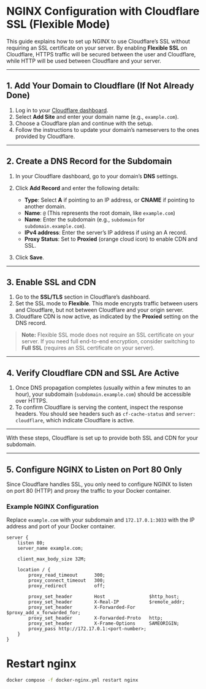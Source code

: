 # NGINX Configuration with Cloudflare SSL (Flexible Mode)

This guide explains how to set up NGINX to use Cloudflare’s SSL without requiring an SSL certificate on your server. By enabling **Flexible SSL** on Cloudflare, HTTPS traffic will be secured between the user and Cloudflare, while HTTP will be used between Cloudflare and your server.

---

## 1. Add Your Domain to Cloudflare (If Not Already Done)

1. Log in to your [Cloudflare dashboard](https://dash.cloudflare.com/).
2. Select **Add Site** and enter your domain name (e.g., `example.com`).
3. Choose a Cloudflare plan and continue with the setup.
4. Follow the instructions to update your domain’s nameservers to the ones provided by Cloudflare. 

---

## 2. Create a DNS Record for the Subdomain

1. In your Cloudflare dashboard, go to your domain’s **DNS** settings.
2. Click **Add Record** and enter the following details:

   - **Type**: Select **A** if pointing to an IP address, or **CNAME** if pointing to another domain.
   - **Name**: `@` (This represents the root domain, like `example.com`)
   - **Name**: Enter the subdomain (e.g., `subdomain` for `subdomain.example.com`).
   - **IPv4 address**: Enter the server’s IP address if using an A record.
   - **Proxy Status**: Set to **Proxied** (orange cloud icon) to enable CDN and SSL.

3. Click **Save**.

---

## 3. Enable SSL and CDN

1. Go to the **SSL/TLS** section in Cloudflare’s dashboard.
2. Set the SSL mode to **Flexible**. This mode encrypts traffic between users and Cloudflare, but not between Cloudflare and your origin server.
3. Cloudflare CDN is now active, as indicated by the **Proxied** setting on the DNS record.

> **Note:** Flexible SSL mode does not require an SSL certificate on your server. If you need full end-to-end encryption, consider switching to **Full SSL** (requires an SSL certificate on your server).

---

## 4. Verify Cloudflare CDN and SSL Are Active

1. Once DNS propagation completes (usually within a few minutes to an hour), your subdomain (`subdomain.example.com`) should be accessible over HTTPS.
2. To confirm Cloudflare is serving the content, inspect the response headers. You should see headers such as `cf-cache-status` and `server: cloudflare`, which indicate Cloudflare is active.

---

With these steps, Cloudflare is set up to provide both SSL and CDN for your subdomain.

---

## 5. Configure NGINX to Listen on Port 80 Only

Since Cloudflare handles SSL, you only need to configure NGINX to listen on port 80 (HTTP) and proxy the traffic to your Docker container.

### Example NGINX Configuration

Replace `example.com` with your subdomain and `172.17.0.1:3033` with the IP address and port of your Docker container.

```nginx
server {
    listen 80;
    server_name example.com;

    client_max_body_size 32M;

    location / {
        proxy_read_timeout      300;
        proxy_connect_timeout   300;
        proxy_redirect          off;

        proxy_set_header        Host                $http_host;
        proxy_set_header        X-Real-IP           $remote_addr;
        proxy_set_header        X-Forwarded-For     $proxy_add_x_forwarded_for;
        proxy_set_header        X-Forwarded-Proto   http;
        proxy_set_header        X-Frame-Options     SAMEORIGIN;
        proxy_pass http://172.17.0.1:<port-number>;
    }
}
```
# Restart nginx
```bash
docker compose -f docker-nginx.yml restart nginx
```
